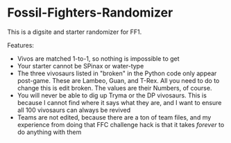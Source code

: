 # Fossil-Fighters-Randomizer
This is a digsite and starter randomizer for FF1.

Features:
- Vivos are matched 1-to-1, so nothing is impossible to get
- Your starter cannot be SPinax or water-type
- The three vivosaurs listed in "broken" in the Python code only appear post-game.
  These are Lambeo, Guan, and T-Rex. All you need to do to change this is edit broken.
  The values are their Numbers, of course.
- You will never be able to dig up Tryma or the DP vivosaurs. This is because I cannot find
  where it says what they are, and I want to ensure all 100 vivosaurs can always be revived
- Teams are not edited, because there are a ton of team files, and my experience from doing
  that FFC challenge hack is that it takes *forever* to do anything with them